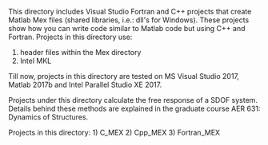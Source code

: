 This directory includes Visual Studio Fortran and C++ projects that create Matlab Mex files (shared libraries, i.e.: dll's for Windows). These projects show how you can write code similar to Matlab code but using C++ and Fortran.
Projects in this directory use:
1) header files within the Mex directory
2) Intel MKL

Till now, projects in this directory are tested on MS Visual Studio 2017, Matlab 2017b and Intel Parallel Studio XE 2017.

Projects under this directory calculate the free response of a SDOF system. Details behind these methods are explained in the graduate course AER 631: Dynamics of Structures.

Projects in this directory:
	1) C_MEX
	2) Cpp_MEX
	3) Fortran_MEX